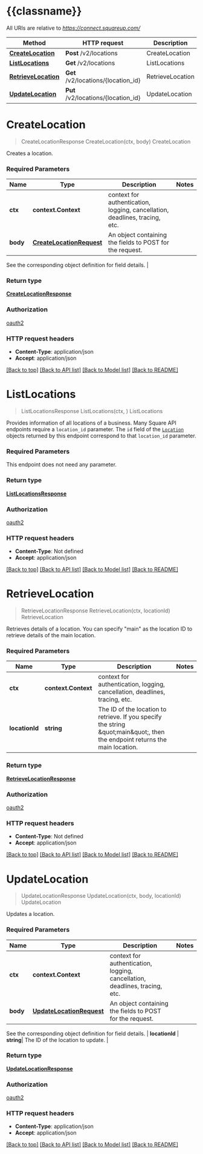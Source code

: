 # {{classname}}

All URIs are relative to *https://connect.squareup.com/*

Method | HTTP request | Description
------------- | ------------- | -------------
[**CreateLocation**](LocationsApi.md#CreateLocation) | **Post** /v2/locations | CreateLocation
[**ListLocations**](LocationsApi.md#ListLocations) | **Get** /v2/locations | ListLocations
[**RetrieveLocation**](LocationsApi.md#RetrieveLocation) | **Get** /v2/locations/{location_id} | RetrieveLocation
[**UpdateLocation**](LocationsApi.md#UpdateLocation) | **Put** /v2/locations/{location_id} | UpdateLocation

# **CreateLocation**
> CreateLocationResponse CreateLocation(ctx, body)
CreateLocation

Creates a location.

### Required Parameters

Name | Type | Description  | Notes
------------- | ------------- | ------------- | -------------
 **ctx** | **context.Context** | context for authentication, logging, cancellation, deadlines, tracing, etc.
  **body** | [**CreateLocationRequest**](CreateLocationRequest.md)| An object containing the fields to POST for the request.

See the corresponding object definition for field details. | 

### Return type

[**CreateLocationResponse**](CreateLocationResponse.md)

### Authorization

[oauth2](../README.md#oauth2)

### HTTP request headers

 - **Content-Type**: application/json
 - **Accept**: application/json

[[Back to top]](#) [[Back to API list]](../README.md#documentation-for-api-endpoints) [[Back to Model list]](../README.md#documentation-for-models) [[Back to README]](../README.md)

# **ListLocations**
> ListLocationsResponse ListLocations(ctx, )
ListLocations

Provides information of all locations of a business.  Many Square API endpoints require a `location_id` parameter. The `id` field of the [`Location`](#type-location) objects returned by this endpoint correspond to that `location_id` parameter.

### Required Parameters
This endpoint does not need any parameter.

### Return type

[**ListLocationsResponse**](ListLocationsResponse.md)

### Authorization

[oauth2](../README.md#oauth2)

### HTTP request headers

 - **Content-Type**: Not defined
 - **Accept**: application/json

[[Back to top]](#) [[Back to API list]](../README.md#documentation-for-api-endpoints) [[Back to Model list]](../README.md#documentation-for-models) [[Back to README]](../README.md)

# **RetrieveLocation**
> RetrieveLocationResponse RetrieveLocation(ctx, locationId)
RetrieveLocation

Retrieves details of a location. You can specify \"main\"  as the location ID to retrieve details of the  main location.

### Required Parameters

Name | Type | Description  | Notes
------------- | ------------- | ------------- | -------------
 **ctx** | **context.Context** | context for authentication, logging, cancellation, deadlines, tracing, etc.
  **locationId** | **string**| The ID of the location to retrieve. If you specify the string \&quot;main\&quot;, then the endpoint returns the main location. | 

### Return type

[**RetrieveLocationResponse**](RetrieveLocationResponse.md)

### Authorization

[oauth2](../README.md#oauth2)

### HTTP request headers

 - **Content-Type**: Not defined
 - **Accept**: application/json

[[Back to top]](#) [[Back to API list]](../README.md#documentation-for-api-endpoints) [[Back to Model list]](../README.md#documentation-for-models) [[Back to README]](../README.md)

# **UpdateLocation**
> UpdateLocationResponse UpdateLocation(ctx, body, locationId)
UpdateLocation

Updates a location.

### Required Parameters

Name | Type | Description  | Notes
------------- | ------------- | ------------- | -------------
 **ctx** | **context.Context** | context for authentication, logging, cancellation, deadlines, tracing, etc.
  **body** | [**UpdateLocationRequest**](UpdateLocationRequest.md)| An object containing the fields to POST for the request.

See the corresponding object definition for field details. | 
  **locationId** | **string**| The ID of the location to update. | 

### Return type

[**UpdateLocationResponse**](UpdateLocationResponse.md)

### Authorization

[oauth2](../README.md#oauth2)

### HTTP request headers

 - **Content-Type**: application/json
 - **Accept**: application/json

[[Back to top]](#) [[Back to API list]](../README.md#documentation-for-api-endpoints) [[Back to Model list]](../README.md#documentation-for-models) [[Back to README]](../README.md)

